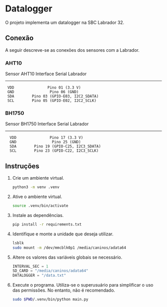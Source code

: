 # Datalogger

O projeto implementa um datalogger na SBC Labrador 32.

## Conexão

A seguir descreve-se as conexões dos sensores com a Labrador.

### AHT10

 Sensor AHT10     Interface Serial Labrador
-------------- --------------------------------
     VDD               Pino 01 (3.3 V)
     GND                Pino 06 (GND)
     SDA        Pino 03 (GPIO-E03, I2C2_SDATA)
     SCL        Pino 05 (GPIO-E02, I2C2_SCLK)

### BH1750

 Sensor BH1750     Interface Serial Labrador
--------------- --------------------------------
      VDD               Pino 17 (3.3 V)
      GND                Pino 25 (GND)
      SDA        Pino 19 (GPIO-C25, I2C3_SDATA)
      SCL        Pino 23 (GPIO-C22, I2C3_SCLK)

## Instruções

1. Crie um ambiente virtual.

   ```bash
   python3 -m venv .venv
   ```

1. Ative o ambiente virtual.

   ```bash
   source .venv/bin/activate
   ```

1. Instale as dependências.

   ```bash
   pip install -r requirements.txt
   ```

1. Identifique e monte a unidade que deseja utilizar.

   ```bash
   lsblk
   sudo mount -m /dev/mmcblk0p1 /media/caninos/adata64
   ```

1. Altere os valores das variáveis globais se necessário.

   ```python
   INTERVAL_SEC = 1
   SD_CARD = "/media/caninos/adata64"
   DATALOGGER = "/data.txt"
   ```

1. Execute o programa.
   Utiliza-se o superusuário para simplificar o uso das permissões.
   No entanto, não é recomendado.

   ```bash
   sudo $PWD/.venv/bin/python main.py
   ```
